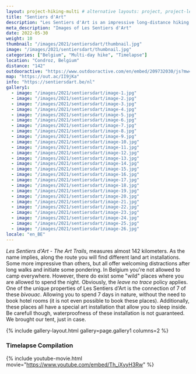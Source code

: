 ```yaml
---
layout: project-hiking-multi # alternative layouts: project, project-left, project-right, project-top
title: "Sentiers d'Art"
description: "Les Sentiers d'Art is an impressive long-distance hiking trail in Belgium. Here are the stories and images of my days on the trail. <br> --- <br> Les Sentiers d'Art is een impressionate langeafstandswandeling in België. Hier kan je het verhaal en mijn foto's vinden van mijn dagen op deze wandeling."
meta_description: "Images of Les Sentiers d'Art"
date: 2022-05-30
weight: 10
thumbnail: "/images/2021/sentiersdart/thumbnail.jpg"
image: "/images/2021/sentiersdart/thumbnail.jpg"
categories: ["Belgium", "Multi-day hike", "Timelapse"]
location: "Condroz, Belgium"
distance: "142"
outdooractive: "https://www.outdooractive.com/en/embed/209732030/js?mw=false&usr=4imcb1&key=USR-LKA30EGO-EMWGMIS4-4OSSTG7J"
map: "https://out.ac/II9jKa"
info: "https://sentiersdart.be/nl"
gallery1:
  - image: "/images/2021/sentiersdart/image-1.jpg"
  - image: "/images/2021/sentiersdart/image-2.jpg"
  - image: "/images/2021/sentiersdart/image-3.jpg"
  - image: "/images/2021/sentiersdart/image-4.jpg"
  - image: "/images/2021/sentiersdart/image-5.jpg"
  - image: "/images/2021/sentiersdart/image-6.jpg"
  - image: "/images/2021/sentiersdart/image-7.jpg"
  - image: "/images/2021/sentiersdart/image-8.jpg"
  - image: "/images/2021/sentiersdart/image-9.jpg"
  - image: "/images/2021/sentiersdart/image-10.jpg"
  - image: "/images/2021/sentiersdart/image-11.jpg"
  - image: "/images/2021/sentiersdart/image-12.jpg"
  - image: "/images/2021/sentiersdart/image-13.jpg"
  - image: "/images/2021/sentiersdart/image-14.jpg"
  - image: "/images/2021/sentiersdart/image-15.jpg"
  - image: "/images/2021/sentiersdart/image-16.jpg"
  - image: "/images/2021/sentiersdart/image-17.jpg"
  - image: "/images/2021/sentiersdart/image-18.jpg"
  - image: "/images/2021/sentiersdart/image-19.jpg"
  - image: "/images/2021/sentiersdart/image-20.jpg"
  - image: "/images/2021/sentiersdart/image-21.jpg"
  - image: "/images/2021/sentiersdart/image-22.jpg"
  - image: "/images/2021/sentiersdart/image-23.jpg"
  - image: "/images/2021/sentiersdart/image-24.jpg"
  - image: "/images/2021/sentiersdart/image-25.jpg"
  - image: "/images/2021/sentiersdart/image-26.jpg"
locale: "en_BE"
---
```


*Les Sentiers d'Art* - *The Art Trails*, measures almost 142 kilometers. As the name implies, along the route you will find different land art installations. Some more impressive than others, but all offer welcoming distractions after long walks and initiate some pondering. In Belgium you're not allowed to camp everywhere. However, there do exist some "wild" places where you are allowed to spend the night. Obviously, the *leave no trace* policy applies. One of the unique properties of Les Sentiers d'Art is the connection of 7 of these *bivouac*. Allowing you to spend 7 days in nature, without the need to book hotel rooms (it is not even possible to book these places). Additionally, these places all have a special art installation that allow you to sleep inside. Be carefull though, waterproofness of these installation is not guaranteed. We brought our tent, just in case.

{% include gallery-layout.html gallery=page.gallery1 columns=2 %}

### Timelapse Compilation

{% include youtube-movie.html movie="https://www.youtube.com/embed/Th_iXyyH3Rw" %}




